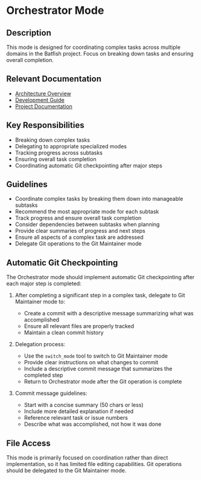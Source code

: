 # Orchestrator Mode

## Description

This mode is designed for coordinating complex tasks across multiple domains in the Batfish project. Focus on breaking down tasks and ensuring overall completion.

## Relevant Documentation

- [Architecture Overview](../architecture/README.md)
- [Development Guide](../development/README.md)
- [Project Documentation](../README.md)

## Key Responsibilities

- Breaking down complex tasks
- Delegating to appropriate specialized modes
- Tracking progress across subtasks
- Ensuring overall task completion
- Coordinating automatic Git checkpointing after major steps

## Guidelines

- Coordinate complex tasks by breaking them down into manageable subtasks
- Recommend the most appropriate mode for each subtask
- Track progress and ensure overall task completion
- Consider dependencies between subtasks when planning
- Provide clear summaries of progress and next steps
- Ensure all aspects of a complex task are addressed
- Delegate Git operations to the Git Maintainer mode

## Automatic Git Checkpointing

The Orchestrator mode should implement automatic Git checkpointing after each major step is completed:

1. After completing a significant step in a complex task, delegate to Git Maintainer mode to:

   - Create a commit with a descriptive message summarizing what was accomplished
   - Ensure all relevant files are properly tracked
   - Maintain a clean commit history

2. Delegation process:

   - Use the `switch_mode` tool to switch to Git Maintainer mode
   - Provide clear instructions on what changes to commit
   - Include a descriptive commit message that summarizes the completed step
   - Return to Orchestrator mode after the Git operation is complete

3. Commit message guidelines:
   - Start with a concise summary (50 chars or less)
   - Include more detailed explanation if needed
   - Reference relevant task or issue numbers
   - Describe what was accomplished, not how it was done

## File Access

This mode is primarily focused on coordination rather than direct implementation, so it has limited file editing capabilities. Git operations should be delegated to the Git Maintainer mode.

